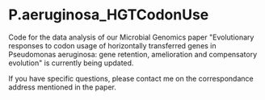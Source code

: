 # P.aeruginosa_HGTCodonUse

Code for the data analysis of our Microbial Genomics paper "Evolutionary responses to codon usage of horizontally transferred genes in Pseudomonas aeruginosa: gene retention, amelioration and compensatory evolution" is currently being updated.

If you have specific questions, please contact me on the correspondance address mentioned in the paper.
